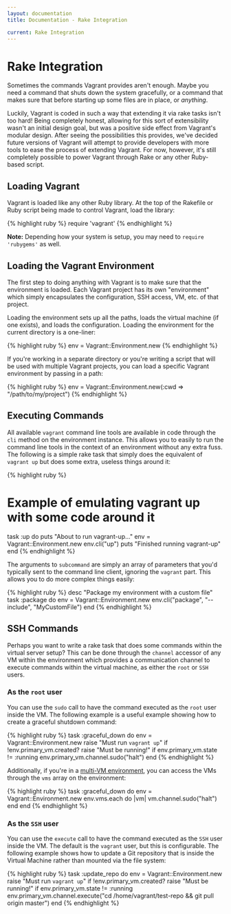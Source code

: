 ```yaml
---
layout: documentation
title: Documentation - Rake Integration

current: Rake Integration
---
```

# Rake Integration

Sometimes the commands Vagrant provides aren't enough. Maybe you need
a command that shuts down the system gracefully, or a command that makes
sure that before starting up some files are in place, or _anything_.

Luckily, Vagrant is coded in such a way that extending it via rake
tasks isn't too hard! Being completely honest, allowing for this sort of
extensibility wasn't an initial design goal, but was a positive side
effect from Vagrant's modular design. After seeing the possibilities
this provides, we've decided future versions of Vagrant will attempt to
provide developers with more tools to ease the process of extending
Vagrant. For now, however, it's still completely possible to power Vagrant
through Rake or any other Ruby-based script.

## Loading Vagrant

Vagrant is loaded like any other Ruby library. At the top of the Rakefile
or Ruby script being made to control Vagrant, load the library:

{% highlight ruby %}
require 'vagrant'
{% endhighlight %}

**Note:** Depending how your system is setup, you may need to `require 'rubygems'`
as well.

## Loading the Vagrant Environment

The first step to doing anything with Vagrant is to make sure that the
environment is loaded. Each Vagrant project has its own "environment"
which simply encapsulates the configuration, SSH access, VM, etc.
of that project.

Loading the environment sets up all the paths, loads the virtual
machine (if one exists), and loads the configuration. Loading the
environment for the current directory is a one-liner:

{% highlight ruby %}
env = Vagrant::Environment.new
{% endhighlight %}

If you're working in a separate directory or you're writing a script that
will be used with multiple Vagrant projects, you can load a specific
Vagrant environment by passing in a path:

{% highlight ruby %}
env = Vagrant::Environment.new(:cwd => "/path/to/my/project")
{% endhighlight %}

## Executing Commands

All available `vagrant` command line tools are available in code through
the `cli` method on the environment instance. This allows you to
easily to run the command line tools in the context of an environment
without any extra fuss. The following is a simple rake task that simply
does the equivalent of `vagrant up` but does some extra, useless things
around it:

{% highlight ruby %}
# Example of emulating vagrant up with some code around it
task :up do
  puts "About to run vagrant-up..."
  env = Vagrant::Environment.new
  env.cli("up")
  puts "Finished running vagrant-up"
end
{% endhighlight %}

The arguments to `subcommand` are simply an array of parameters
that you'd typically sent to the command line client, ignoring the `vagrant`
part. This allows you to do more complex things easily:

{% highlight ruby %}
desc "Package my environment with a custom file"
task :package do
  env = Vagrant::Environment.new
  env.cli("package", "--include", "MyCustomFile")
end
{% endhighlight %}

## SSH Commands

Perhaps you want to write a rake task that does some commands within the
virtual server setup? This can be done through the `channel` accessor of any
VM within the environment which provides a communication channel to execute
commands within the virtual machine, as either the `root` or `SSH` users.

### As the `root` user

You can use the `sudo` call to have the command executed as the `root` user 
inside the VM. The following example is a useful example showing how to create 
a graceful shutdown command:

{% highlight ruby %}
task :graceful_down do
  env = Vagrant::Environment.new
  raise "Must run `vagrant up`" if !env.primary_vm.created?
  raise "Must be running!" if env.primary_vm.state != :running
  env.primary_vm.channel.sudo("halt")
end
{% endhighlight %}

Additionally, if you're in a [multi-VM environment](/v1/docs/multivm.html), you can
access the VMs through the `vms` array on the environment:

{% highlight ruby %}
task :graceful_down do
  env = Vagrant::Environment.new
  env.vms.each do |vm|
    vm.channel.sudo("halt")
  end
end
{% endhighlight %}

### As the `SSH` user

You can use the `execute` call to have the command executed as the `SSH` user
inside the VM. The default is the `vagrant` user, but this is configurable. The
following example shows how to update a Git repository that is
inside the Virtual Machine rather than mounted via the file system:

{% highlight ruby %}
task :update_repo do
  env = Vagrant::Environment.new
  raise "Must run `vagrant up`" if !env.primary_vm.created?
  raise "Must be running!" if env.primary_vm.state != :running
  env.primary_vm.channel.execute("cd /home/vagrant/test-repo && git pull origin master")
end
{% endhighlight %}
